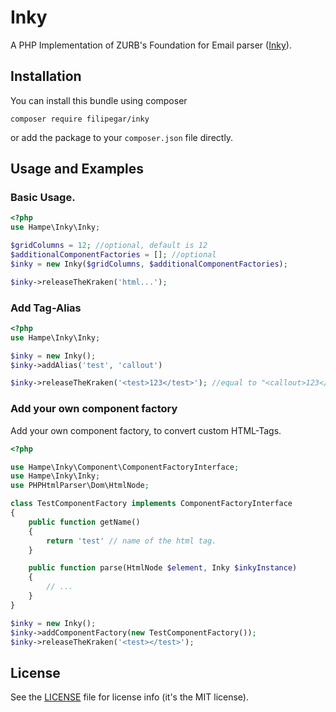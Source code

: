 # Inky

A PHP Implementation of ZURB's Foundation for Email parser ([Inky](https://github.com/zurb/inky)).

## Installation

You can install this bundle using composer

    composer require filipegar/inky

or add the package to your `composer.json` file directly.

## Usage and Examples

### Basic Usage.

```php
<?php
use Hampe\Inky\Inky;

$gridColumns = 12; //optional, default is 12
$additionalComponentFactories = []; //optional
$inky = new Inky($gridColumns, $additionalComponentFactories);

$inky->releaseTheKraken('html...');
```

### Add Tag-Alias

```php
<?php
use Hampe\Inky\Inky;

$inky = new Inky();
$inky->addAlias('test', 'callout')

$inky->releaseTheKraken('<test>123</test>'); //equal to "<callout>123</callout>"
```

### Add your own component factory

Add your own component factory, to convert custom HTML-Tags.

```php
<?php

use Hampe\Inky\Component\ComponentFactoryInterface;
use Hampe\Inky\Inky;
use PHPHtmlParser\Dom\HtmlNode;

class TestComponentFactory implements ComponentFactoryInterface
{
    public function getName()
    {
        return 'test' // name of the html tag.
    }

    public function parse(HtmlNode $element, Inky $inkyInstance)
    {
        // ...
    }
}

$inky = new Inky();
$inky->addComponentFactory(new TestComponentFactory());
$inky->releaseTheKraken('<test></test>');
```

## License
See the [LICENSE](LICENSE) file for license info (it's the MIT license).

